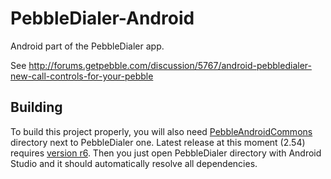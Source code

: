 PebbleDialer-Android
====================

Android part of the PebbleDialer app.

See http://forums.getpebble.com/discussion/5767/android-pebbledialer-new-call-controls-for-your-pebble

## Building

To build this project properly, you will also need [PebbleAndroidCommons](https://github.com/matejdro/PebbleAndroidCommons) directory next to PebbleDialer one. Latest release at this moment (2.54) requires [version r6](https://github.com/matejdro/PebbleAndroidCommons/tree/r6).  Then you just open PebbleDialer directory with Android Studio and it should automatically resolve all dependencies.